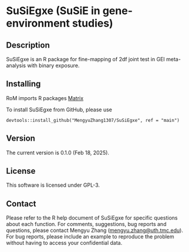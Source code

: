# SuSiEgxe (SuSiE in gene-environment studies)

## Description

SuSiEgxe is an R package for fine-mapping of 2df joint test in GEI meta-analysis with binary exposure.

## Installing

RoM imports R packages 
[Matrix](https://cran.r-project.org/web/packages/Matrix/index.html)

To install SuSiEgxe from GitHub, please use

```
devtools::install_github("MengyuZhang1307/SuSiEgxe", ref = "main")
```

## Version

The current version is 0.1.0 (Feb 18, 2025).

## License

This software is licensed under GPL-3.

## Contact

Please refer to the R help document of SuSiEgxe for specific questions about each function. 
For comments, suggestions, bug reports and questions, please contact Mengyu Zhang (mengyu.zhang@uth.tmc.edu). 
For bug reports, please include an example to reproduce the problem without having to access your confidential data.

